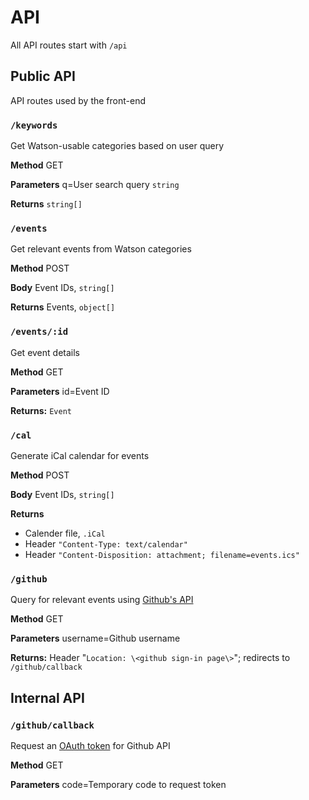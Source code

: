 # API

All API routes start with `/api`

## Public API

API routes used by the front-end

### `/keywords`

Get Watson-usable categories based on user query

**Method** GET

**Parameters** q=User search query `string`

**Returns** `string[]`

### `/events`

Get relevant events from Watson categories

**Method** POST

**Body** Event IDs, `string[]`

**Returns** Events, `object[]`

### `/events/:id`

Get event details

**Method** GET

**Parameters** id=Event ID

**Returns:** `Event`

### `/cal`

Generate iCal calendar for events

**Method** POST

**Body** Event IDs, `string[]`

**Returns**

- Calender file, `.iCal`
- Header `"Content-Type: text/calendar"`
- Header `"Content-Disposition: attachment; filename=events.ics"`

### `/github`

Query for relevant events using [Github's API](https://developer.github.com/v4/)

**Method** GET

**Parameters** username=Github username

**Returns:** Header "`Location: \<github sign-in page\>`"; redirects to `/github/callback`

## Internal API

### `/github/callback`

Request an [OAuth token](https://developer.github.com/apps/building-oauth-apps/authorizing-oauth-apps/#1-request-a-users-github-identity) for Github API

**Method** GET

**Parameters** code=Temporary code to request token
